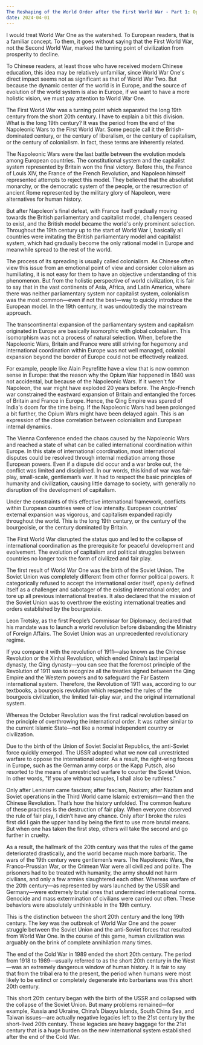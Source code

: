 ```yaml
---
The Reshaping of the World Order after the First World Wa‪r‬ - Part 1: Opening Remarks
date: 2024-04-01
---
```

I would treat World War One as the watershed. To European readers, that is a familiar concept. To them, it goes without saying that the First World War, not the Second World War, marked the turning point of civilization from prosperity to decline.

To Chinese readers, at least those who have received modern Chinese education, this idea may be relatively unfamiliar, since World War One's direct impact seems not as significant as that of World War Two. But because the dynamic center of the world is in Europe, and the source of evolution of the world system is also in Europe, if we want to have a more holistic vision, we must pay attention to World War One.

The First World War was a turning point which separated the long 19th century from the short 20th century. I have to explain a bit this division. What is the long 19th century? It was the period from the end of the Napoleonic Wars to the First World War. Some people call it the British-dominated century, or the century of liberalism, or the century of capitalism, or the century of colonialism. In fact, these terms are inherently related.

The Napoleonic Wars were the last battle between the evolution models among European countries. The constitutional system and the capitalist system represented by Britain won the final victory. Before this, the France of Louis XIV, the France of the French Revolution, and Napoleon himself represented attempts to reject this model. They believed that the absolutist monarchy, or the democratic system of the people, or the resurrection of ancient Rome represented by the military glory of Napoleon, were alternatives for human history.

But after Napoleon's final defeat, with France itself gradually moving towards the British parliamentary and capitalist model, challengers ceased to exist, and the British model became the world's only prominent selection. Throughout the 19th century up to the start of World War I, basically all countries were imitating the British parliamentary model and capitalist system, which had gradually become the only rational model in Europe and meanwhile spread to the rest of the world.

The process of its spreading is usually called colonialism. As Chinese often view this issue from an emotional point of view and consider colonialism as humiliating, it is not easy for them to have an objective understanding of this phenomenon. But from the holistic perspective of world civilization, it is fair to say that in the vast continents of Asia, Africa, and Latin America, where there was neither parliamentary system nor capitalist system, colonialism was the most common—even if not the best—way to quickly introduce the European model. In the 19th century, it was undoubtedly the mainstream approach.

The transcontinental expansion of the parliamentary system and capitalism originated in Europe are basically isomorphic with global colonialism. This isomorphism was not a process of natural selection. When, before the Napoleonic Wars, Britain and France were still striving for hegemony and international coordination within Europe was not well managed, colonial expansion beyond the border of Europe could not be effectively realized.

For example, people like Alain Peyrefitte have a view that is now common sense in Europe: that the reason why the Opium War happened in 1840 was not accidental, but because of the Napoleonic Wars. If it weren't for Napoleon, the war might have exploded 20 years before. The Anglo-French war constrained the eastward expansion of Britain and entangled the forces of Britain and France in Europe. Hence, the Qing Empire was spared of India's doom for the time being. If the Napoleonic Wars had been prolonged a bit further, the Opium Wars might have been delayed again. This is an expression of the close correlation between colonialism and European internal dynamics.

The Vienna Conference ended the chaos caused by the Napoleonic Wars and reached a state of what can be called international coordination within Europe. In this state of international coordination, most international disputes could be resolved through internal mediation among those European powers. Even if a dispute did occur and a war broke out, the conflict was limited and disciplined. In our words, this kind of war was fair-play, small-scale, gentleman’s war. It had to respect the basic principles of humanity and civilization, causing little damage to society, with generally no disruption of the development of capitalism.

Under the constraints of this effective international framework, conflicts within European countries were of low intensity. European countries’ external expansion was vigorous, and capitalism expanded rapidly throughout the world. This is the long 19th century, or the century of the bourgeoisie, or the century dominated by Britain.

The First World War disrupted the status quo and led to the collapse of international coordination as the prerequisite for peaceful development and evolvement. The evolution of capitalism and political struggles between countries no longer took the form of civilized and fair play.

The first result of World War One was the birth of the Soviet Union. The Soviet Union was completely different from other former political powers. It categorically refused to accept the international order itself, openly defined itself as a challenger and sabotager of the existing international order, and tore up all previous international treaties. It also declared that the mission of the Soviet Union was to overthrow the existing international treaties and orders established by the bourgeoisie.

Leon Trotsky, as the first People’s Commissar for Diplomacy, declared that his mandate was to launch a world revolution before disbanding the Ministry of Foreign Affairs. The Soviet Union was an unprecedented revolutionary regime.

If you compare it with the revolution of 1911—also known as the Chinese Revolution or the Xinhai Revolution, which ended China’s last imperial dynasty, the Qing dynasty—you can see that the foremost principle of the Revolution of 1911 was to recognize all the treaties signed between the Qing Empire and the Western powers and to safeguard the Far Eastern international system. Therefore, the Revolution of 1911 was, according to our textbooks, a bourgeois revolution which respected the rules of the bourgeois civilization, the limited fair-play war, and the original international system.

Whereas the October Revolution was the first radical revolution based on the principle of overthrowing the international order. It was rather similar to the current Islamic State—not like a normal independent country or civilization.

Due to the birth of the Union of Soviet Socialist Republics, the anti-Soviet force quickly emerged. The USSR adopted what we now call unrestricted warfare to oppose the international order. As a result, the right-wing forces in Europe, such as the German army corps or the Kapp Putsch, also resorted to the means of unrestricted warfare to counter the Soviet Union. In other words, "If you are without scruples, I shall also be ruthless."

Only after Leninism came fascism; after fascism, Nazism; after Nazism and Soviet operations in the Third World came Islamic extremism—and then the Chinese Revolution. That’s how the history unfolded. The common feature of these practices is the destruction of fair play. When everyone observed the rule of fair play, I didn’t have any chance. Only after I broke the rules first did I gain the upper hand by being the first to use more brutal means. But when one has taken the first step, others will take the second and go further in cruelty.

As a result, the hallmark of the 20th century was that the rules of the game deteriorated drastically, and the world became much more barbaric. The wars of the 19th century were gentlemen’s wars. The Napoleonic Wars, the Franco-Prussian War, or the Crimean War were all civilized and polite. The prisoners had to be treated with humanity, the army should not harm civilians, and only a few armies slaughtered each other. Whereas warfare of the 20th century—as represented by wars launched by the USSR and Germany—were extremely brutal ones that undermined international norms. Genocide and mass extermination of civilians were carried out often. These behaviors were absolutely unthinkable in the 19th century.

This is the distinction between the short 20th century and the long 19th century. The key was the outbreak of World War One and the power struggle between the Soviet Union and the anti-Soviet forces that resulted from World War One. In the course of this game, human civilization was arguably on the brink of complete annihilation many times.

The end of the Cold War in 1989 ended the short 20th century. The period from 1918 to 1989—usually referred to as the short 20th century in the West—was an extremely dangerous window of human history. It is fair to say that from the tribal era to the present, the period when humans were most likely to be extinct or completely degenerate into barbarians was this short 20th century.

This short 20th century began with the birth of the USSR and collapsed with the collapse of the Soviet Union. But many problems remained—for example, Russia and Ukraine, China’s Diaoyu Islands, South China Sea, and Taiwan issues—are actually negative legacies left to the 21st century by the short-lived 20th century. These legacies are heavy baggage for the 21st century that is a huge burden on the new international system established after the end of the Cold War.
